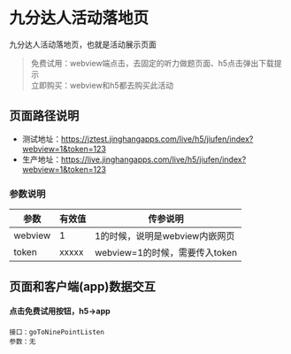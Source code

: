 <!-- 页面大标题 -->
# 九分达人活动落地页

<!-- 页面说明 -->
九分达人活动落地页，也就是活动展示页面
> 免费试用：webview端点击，去固定的听力做题页面、h5点击弹出下载提示<br>
> 立即购买：webview和h5都去购买此活动

<!--页面路径说明-->
## 页面路径说明
- 测试地址：https://jztest.jinghangapps.com/live/h5/jiufen/index?webview=1&token=123
- 生产地址：https://live.jinghangapps.com/live/h5/jiufen/index?webview=1&token=123
### 参数说明
| 参数 | 有效值 | 传参说明 |
|--------|---------|---------|
|webview | 1 | 1的时候，说明是webview内嵌网页 | 
|token | xxxxx | webview=1的时候，需要传入token | 

<!-- 页面bridge交互说明 -->
## 页面和客户端(app)数据交互
#### 点击免费试用按钮，h5→app
```
接口：goToNinePointListen
参数：无
```
